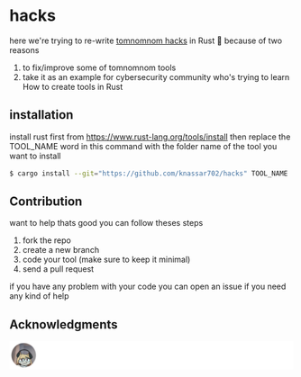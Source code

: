 # hacks
here we're trying to re-write [tomnomnom hacks](https://github.com/tomnomnom/hacks) in Rust :crab:
because of two reasons

1. to fix/improve some of tomnomnom tools
2. take it as an example for cybersecurity community who's trying to learn How to create tools in Rust


## installation
install rust first from https://www.rust-lang.org/tools/install
then replace the TOOL_NAME word in this command with the folder name of the tool you want to install
```bash
$ cargo install --git="https://github.com/knassar702/hacks" TOOL_NAME
```



## Contribution

want to help
thats good you can follow theses steps

1. fork the repo
2. create a new branch
3. code your tool (make sure to keep it minimal)
4. send a pull request

if you have any problem with your code you can open an issue if you need any kind of help


## Acknowledgments
![cont](CONTRIBUTORS.svg)
